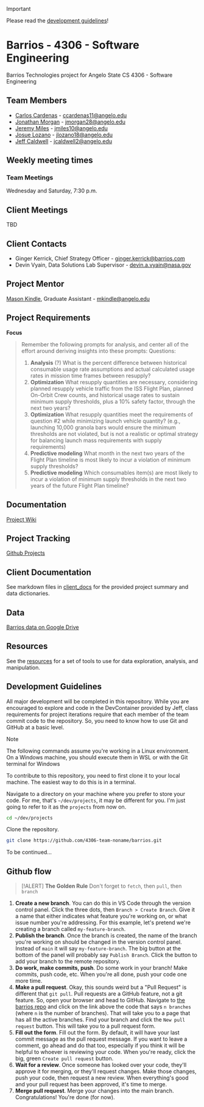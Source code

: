 > [!IMPORTANT]
> Please read the [development guidelines](#development-guidelines)!

# Barrios - 4306 - Software Engineering
Barrios Technologies project for Angelo State CS 4306 - Software Engineering

## Team Members
- [Carlos Cardenas](https://github.com/arcxcc) - ccardenas11@angelo.edu
- [Jonathan Morgan](https://github.com/jmorgan28-01) - jmorgan28@angelo.edu
- [Jeremy Miles](https://github.com/jeremymiles) - jmiles10@angelo.edu
- [Josue Lozano](https://github.com/jlozano23) - jlozano18@angelo.edu
- [Jeff Caldwell](https://github.com/nemo-omen) - jcaldwell2@angelo.edu

## Weekly meeting times

### Team Meetings

Wednesday and Saturday, 7:30 p.m.

## Client Meetings

TBD

## Client Contacts
- Ginger Kerrick, Chief Strategy Officer - ginger.kerrick@barrios.com
- Devin Vyain, Data Solutions Lab Supervisor - devin.a.vyain@nasa.gov

## Project Mentor
[Mason Kindle](https://www.angelo.edu/live/profiles/13285-mason-kindle),  Graduate Assistant  - mkindle@angelo.edu

## Project Requirements
**Focus**

> Remember the following prompts for analysis, and center all of the effort around deriving insights into these prompts:
> Questions:
> 1. __Analysis__ (?)
> What is the percent difference between historical consumable usage rate assumptions and actual calculated usage rates in mission time frames between resupply?
> 2. __Optimization__
> What resupply quantities are necessary, considering planned resupply vehicle traffic from the ISS Flight Plan, planned On-Orbit Crew counts, and historical usage rates to sustain minimum supply thresholds, plus a 10% safety factor, through the next two years?
> 3. __Optimization__
> What resupply quantities meet the requirements of question \#2 while minimizing launch vehicle quantity? (e.g., launching 10,000 granola bars would ensure the minimum thresholds are not violated, but is not a realistic or optimal strategy for balancing launch mass requirements with supply requirements)
> 4. __Predictive modeling__
> What month in the next two years of the Flight Plan timeline is most likely to incur a violation of minimum supply thresholds?
> 5. __Predictive modeling__
> Which consumables item(s) are most likely to incur a violation of minimum supply thresholds in the next two years of the future Flight Plan timeline?

## Documentation
[Project Wiki](https://github.com/4306-team-noname/barrios/wiki)

## Project Tracking
[Github Projects](https://github.com/orgs/4306-team-noname/projects/1)

## Client Documentation
See markdown files in [client_docs](./client_docs) for the provided project summary and data dictionaries.

## Data
[Barrios data on Google Drive](https://drive.google.com/drive/u/0/folders/1QjZAWA7KyjAwYDQU2jbEDuHuvXdkoxZB)

## Resources
See the [resources](./resources.md) for a set of tools to use for data exploration, analysis, and manipulation.

## Development Guidelines

All major development will be completed in this repository. While you are encouraged to explore and code in the DevContainer provided by Jeff, class requirements for project iterations require that each member of the team commit code to the repository. So, you need to know how to use Git and GitHub at a basic level.

> [!NOTE]
> The following commands assume you're working in a Linux environment. On a Windows machine, you should execute them in WSL or with the Git terminal for Windows

To contribute to this repository, you need to first clone it to your local machine. The easiest way to do this is in a terminal.

Navigate to a directory on your machine where you prefer to store your code. For me, that's `~/dev/projects`, it may be different for you. I'm just going to refer to it as the `projects` from now on.

```bash
cd ~/dev/projects
```

Clone the repository.

```bash
git clone https://github.com/4306-team-noname/barrios.git
```

To be continued...

## Github flow
> [!ALERT] __The Golden Rule__
> Don't forget to `fetch`, then `pull`, then `branch`
1. __Create a new branch__. You can do this in VS Code through the version control panel. Click the three dots, then `Branch > Create Branch`. Give it a name that either indicates what feature you're working on, or what issue number you're addressing. For this example, let's pretend we're creating a branch called `my-feature-branch`.
2. __Publish the branch__. Once the branch is created, the name of the branch you're working on should be changed in the version control panel. Instead of `main` it will say `my-feature-branch`. The big button at the bottom of the panel will probably say `Publish Branch`. Click the button to add your branch to the remote repository.
3. __Do work, make commits, push__. Do some work in your branch! Make commits, push code, etc. When you're all done, push your code one more time.
4. __Make a pull request__. Okay, this sounds weird but a "Pull Request" is different that `git pull`. Pull requests are a GitHub feature, not a git feature. So, open your browser and head to GitHub. Navigate to [the barrios repo](https://github.com/4306-team-noname/barrios) and click on the link above the code that says `n branches` (where `n` is the number of branches). That will take you to a page that has all the active branches. Find your branch and click the `New pull request` button. This will take you to a pull request form.
5. __Fill out the form__. Fill out the form. By default, it will have your last commit message as the pull request message. If you want to leave a comment, go ahead and do that too, especially if you think it will be helpful to whoever is reviewing your code. When you're ready, click the big, green `Create pull request` button.
6. __Wait for a review__. Once someone has looked over your code, they'll approve it for merging, or they'll request changes. Make those changes, push your code, then request a new review. When everything's good and your pull request has been approved, it's time to merge.
7. __Merge pull request__. Merge your changes into the main branch. Congratulations! You're done (for now).